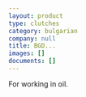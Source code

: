 ```yaml
---
layout: product
type: clutches
category: bulgarian
company: null
title: BGD...
images: []
documents: []
---
```

For working in oil.

